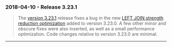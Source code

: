 ### 2018\-04\-10 \- Release 3\.23\.1


> The [version 3\.23\.1](releaselog/3_23_1.html) release fixes a bug in the new
> [LEFT JOIN strength reduction optimization](optoverview.html#leftjoinreduction) added to version 3\.23\.0\.
> A few other minor and obscure fixes were also inserted, as well as
> a small performance optimization. Code changes relative to
> version 3\.23\.0 are minimal.



---

